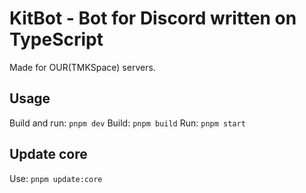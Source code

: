 # KitBot - Bot for Discord written on TypeScript

Made for OUR(TMKSpace) servers.

## Usage

Build and run: `pnpm dev`
Build: `pnpm build`
Run: `pnpm start`

## Update core

Use: `pnpm update:core`
